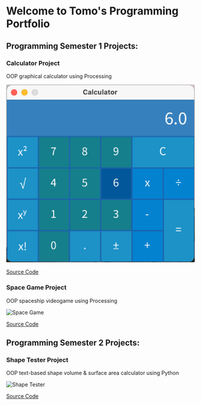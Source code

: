 # Welcome to Tomo's Programming Portfolio

## Programming Semester 1 Projects:

### Calculator Project

OOP graphical calculator using Processing

![Calculator](https://raw.githubusercontent.com/TomoCroissant/programmingPortfolioSATO/ddc537dd9e418562e80750aebc4774d90b163533/images/calc1.png)

[Source Code](https://github.com/TomoCroissant/programmingPortfolioSATO/tree/gh-pages/src/calculator)

### Space Game Project

OOP spaceship videogame using Processing

![Space Game]()

[Source Code]()

## Programming Semester 2 Projects:

### Shape Tester Project

OOP text-based shape volume & surface area calculator using Python

![Shape Tester]()

[Source Code](https://github.com/TomoCroissant/programmingPortfolioSATO/tree/gh-pages/src/shapeTester)
